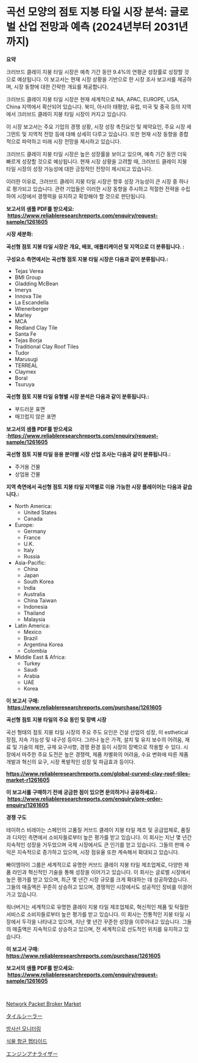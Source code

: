 <p><h1>곡선 모양의 점토 지붕 타일 시장 분석: 글로벌 산업 전망과 예측 (2024년부터 2031년까지)</h1></p><p><strong>요약</strong></p>
<p><p>크러브드 클레이 지붕 타일 시장은 예측 기간 동안 9.4%의 연평균 성장률로 성장할 것으로 예상됩니다. 이 보고서는 현재 시장 상황을 기반으로 한 시장 조사 보고서를 제공하며, 시장 동향에 대한 간략한 개요를 제공합니다.</p><p>크러브드 클레이 지붕 타일 시장은 현재 세계적으로 NA, APAC, EUROPE, USA, China 지역에서 확산되어 있습니다. 북미, 아시아 태평양, 유럽, 미국 및 중국 등의 지역에서 크러브드 클레이 지붕 타일 시장이 커지고 있습니다.</p><p>이 시장 보고서는 주요 기업의 경쟁 상황, 시장 성장 촉진요인 및 제약요인, 주요 시장 세그먼트 및 지역적 전망 등에 대해 상세히 다루고 있습니다. 또한 현재 시장 동향을 종합적으로 파악하고 미래 시장 전망을 제시하고 있습니다.</p><p>크러브드 클레이 지붕 타일 시장은 높은 성장률을 보이고 있으며, 예측 기간 동안 더욱 빠르게 성장할 것으로 예상됩니다. 현재 시장 상황을 고려할 때, 크러브드 클레이 지붕 타일 시장의 성장 가능성에 대한 긍정적인 전망이 제시되고 있습니다.</p><p>이러한 이유로, 크러브드 클레이 지붕 타일 시장은 향후 성장 가능성이 큰 시장 중 하나로 평가되고 있습니다. 관련 기업들은 이러한 시장 동향을 주시하고 적절한 전략을 수립하여 시장에서 경쟁력을 유지하고 확장해야 할 것으로 판단됩니다.</p></p>
<p><strong>보고서의 샘플 PDF를 받으세요: &nbsp;<a href="https://www.reliableresearchreports.com/enquiry/request-sample/1261605">https://www.reliableresearchreports.com/enquiry/request-sample/1261605</a></strong></p>
<p><strong>시장 세분화:</strong></p>
<p><strong> 곡선형 점토 지붕 타일 시장은 개요, 배포, 애플리케이션 및 지역으로 더 분류됩니다. :</strong></p>
<p><strong>구성요소 측면에서는 곡선형 점토 지붕 타일 시장은 다음과 같이 분류됩니다.:</strong></p>
<p><ul><li>Tejas Verea</li><li>BMI Group</li><li>Gladding McBean</li><li>Imerys</li><li>Innova Tile</li><li>La Escandella</li><li>Wienerberger</li><li>Marley</li><li>MCA</li><li>Redland Clay Tile</li><li>Santa Fe</li><li>Tejas Borja</li><li>Traditional Clay Roof Tiles</li><li>Tudor</li><li>Marusugi</li><li>TERREAL</li><li>Claymex</li><li>Boral</li><li>Tsuruya</li></ul></p>
<p><strong> 곡선형 점토 지붕 타일 유형별 시장 분석은 다음과 같이 분류됩니다.:</strong></p>
<p><ul><li>부드러운 표면</li><li>매끄럽지 않은 표면</li></ul></p>
<p><strong>보고서의 샘플 PDF를 받으세요 :<a href="https://www.reliableresearchreports.com/enquiry/request-sample/1261605">https://www.reliableresearchreports.com/enquiry/request-sample/1261605</a></strong></p>
<p><strong> 곡선형 점토 지붕 타일 응용 분야별 시장 산업 조사는 다음과 같이 분류됩니다.:</strong></p>
<p><ul><li>주거용 건물</li><li>상업용 건물</li></ul></p>
<p><strong>지역 측면에서 곡선형 점토 지붕 타일 지역별로 이용 가능한 시장 플레이어는 다음과 같습니다.:</strong></p>
<p><ul>
    <li>
        North America:
        <ul>
            <li>United States</li>
            <li>Canada</li>
        </ul>
    </li>
    <li>
        Europe:
        <ul>
            <li>Germany</li>
            <li>France</li>
            <li>U.K.</li>
            <li>Italy</li>
            <li>Russia</li>
        </ul>
    </li>
    <li>
        Asia-Pacific:
        <ul>
            <li>China</li>
            <li>Japan</li>
            <li>South Korea</li>
            <li>India</li>
            <li>Australia</li>
            <li>China Taiwan</li>
            <li>Indonesia</li>
            <li>Thailand</li>
            <li>Malaysia</li>
        </ul>
    </li>
    <li>
        Latin America:
        <ul>
            <li>Mexico</li>
            <li>Brazil</li>
            <li>Argentina Korea</li>
            <li>Colombia</li>
        </ul>
    </li>
    <li>
        Middle East & Africa:
        <ul>
            <li>Turkey</li>
            <li>Saudi</li>
            <li>Arabia</li>
            <li>UAE</li>
            <li>Korea</li>
        </ul>
    </li>
    </ul></p>
<p><strong>이 보고서 구매: &nbsp;<a href="https://www.reliableresearchreports.com/purchase/1261605">https://www.reliableresearchreports.com/purchase/1261605</a></strong></p>
<p><strong>곡선형 점토 지붕 타일의 주요 동인 및 장벽 시장</strong></p>
<p><p>곡선 형태의 점토 지붕 타일 시장의 주요 주도 요인은 건설 산업의 성장, 미 esthetical 장점, 지속 가능성 및 내구성 등이다. 그러나 높은 가격, 설치 및 유지 보수의 어려움, 재료 및 기술의 제한, 규제 요구사항, 경쟁 환경 등이 시장의 장벽으로 작용할 수 있다. 시장에서 마주한 주요 도전은 높은 경쟁력, 제품 차별화의 어려움, 수요 변화에 따른 제품 개발과 혁신의 요구, 시장 폭발적인 성장 및 파급효과 등이다.</p></p>
<p><strong><a href="https://www.reliableresearchreports.com/global-curved-clay-roof-tiles-market-r1261605">https://www.reliableresearchreports.com/global-curved-clay-roof-tiles-market-r1261605</a></strong></p>
<p><strong>이 보고서를 구매하기 전에 궁금한 점이 있으면 문의하거나 공유하세요.: &nbsp;<a href="https://www.reliableresearchreports.com/enquiry/pre-order-enquiry/1261605">https://www.reliableresearchreports.com/enquiry/pre-order-enquiry/1261605</a></strong></p>
<p><strong>경쟁 구도</strong></p>
<p><p>테이하스 비레아는 스페인의 고품질 커브드 클레이 지붕 타일 제조 및 공급업체로, 품질과 디자인 측면에서 소비자들로부터 높은 평가를 받고 있습니다. 이 회사는 지난 몇 년간 지속적인 성장을 거두었으며 국제 시장에서도 큰 인기를 얻고 있습니다. 그들의 판매 수익은 지속적으로 증가하고 있으며, 시장 점유율 또한 계속해서 확대되고 있습니다.</p><p>빠이엠아이 그룹은 세계적으로 유명한 커브드 클레이 지붕 타일 제조업체로, 다양한 제품 라인과 혁신적인 기술을 통해 성장을 이어가고 있습니다. 이 회사는 글로벌 시장에서 높은 평가를 받고 있으며, 최근 몇 년간 시장 규모를 크게 확대하는 데 성공하였습니다. 그들의 매출액은 꾸준히 상승하고 있으며, 경쟁적인 시장에서도 성공적인 장비를 이끌어가고 있습니다.</p><p>워너버거는 세계적으로 유명한 클레이 지붕 타일 제조업체로, 혁신적인 제품 및 탁월한 서비스로 소비자들로부터 높은 평가를 받고 있습니다. 이 회사는 전통적인 지붕 타일 시장에서 두각을 나타내고 있으며, 지난 몇 년간 꾸준한 성장을 이루어내고 있습니다. 그들의 매출액은 지속적으로 상승하고 있으며, 전 세계적으로 선도적인 위치를 유지하고 있습니다.</p></p>
<p><strong>이 보고서 구매: &nbsp; <a href="https://www.reliableresearchreports.com/purchase/1261605">https://www.reliableresearchreports.com/purchase/1261605</a></strong></p>
<p><strong>보고서의 샘플 PDF를 받으세요: &nbsp;<a href="https://www.reliableresearchreports.com/enquiry/request-sample/1261605">https://www.reliableresearchreports.com/enquiry/request-sample/1261605</a></strong><strong></strong></p>
<p>&nbsp;</p>
<p><p><a href="https://github.com/prosalinda88/Market-Research-Report-List-3/blob/main/network-packet-broker-market.md">Network Packet Broker Market</a></p><p><a href="https://medium.com/@rudysimonis2023/%E3%82%BF%E3%82%A4%E3%83%AB%E3%82%B7%E3%83%BC%E3%83%A9%E3%83%BC%E5%B8%82%E5%A0%B4-%E5%B8%82%E5%A0%B4%E3%82%B7%E3%82%A7%E3%82%A2-%E5%B8%82%E5%A0%B4%E3%83%88%E3%83%AC%E3%83%B3%E3%83%89-%E5%B0%86%E6%9D%A5%E3%81%AE%E6%88%90%E9%95%B7%E3%82%92%E6%8E%A2%E3%82%8B-bce2d5e9694a">タイルシーラー</a></p><p><a href="https://medium.com/@constantinvon/%EB%B0%A9%EC%82%AC%EB%8A%A5-%EB%AA%A8%EB%8B%88%ED%84%B0%EB%A7%81-%EC%8B%9C%EC%9E%A5-2031%EB%85%84%EA%B9%8C%EC%A7%80%EC%9D%98-%ED%8A%B8%EB%A0%8C%EB%93%9C-%EC%98%88%EC%B8%A1-%EB%B0%8F-%EA%B2%BD%EC%9F%81-%EB%B6%84%EC%84%9D-0532f4fffe96">방사선 모니터링</a></p><p><a href="https://github.com/Tristiarton768456/Market-Research-Report-List-1/blob/main/329839618631.md">식물 항균 펩타이드</a></p><p><a href="https://medium.com/@verniebarton2023/%E3%82%A8%E3%83%B3%E3%82%B8%E3%83%B3%E3%82%A2%E3%83%8A%E3%83%A9%E3%82%A4%E3%82%B6%E3%83%BC%E3%81%AE%E5%B8%82%E5%A0%B4%E3%83%AC%E3%83%9D%E3%83%BC%E3%83%88%E3%81%AF-%E3%81%93%E3%81%AE%E5%B8%82%E5%A0%B4%E3%81%AE%E6%9C%80%E6%96%B0%E3%83%88%E3%83%AC%E3%83%B3%E3%83%89%E3%81%A8%E6%88%90%E9%95%B7%E6%A9%9F%E4%BC%9A%E3%82%92%E6%98%8E%E3%82%89%E3%81%8B%E3%81%AB%E3%81%97%E3%81%A6%E3%81%84%E3%81%BE%E3%81%99-4295fb2b008b">エンジンアナライザー</a></p></p>